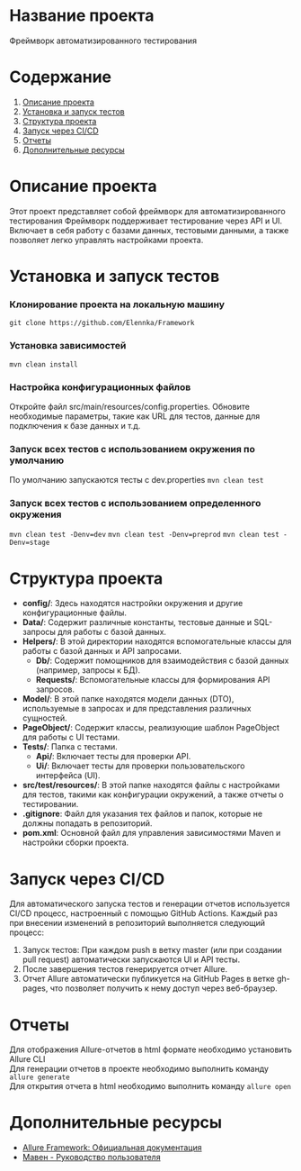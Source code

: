 # Название проекта
Фреймворк автоматизированного тестирования

# Содержание

1. [Описание проекта](#описание-проекта)
2. [Установка и запуск тестов](#yстановка-и-запуск-тестов)
3. [Структура проекта](#структура-проекта)
4. [Запуск через CI/CD](#запуск-через-cicd)
5. [Отчеты](#отчеты)
6. [Дополнительные ресурсы](#дополнительные-ресурсы)

# Описание проекта
Этот проект представляет собой фреймворк для автоматизированного тестирования 
Фреймворк поддерживает тестирование через API и UI. 
Включает в себя работу с базами данных, тестовыми данными, а также позволяет легко управлять настройками проекта.

# Установка и запуск тестов
### Клонирование проекта на локальную машину
`git clone https://github.com/Elennka/Framework`
### Установка зависимостей
`mvn clean install`
### Настройка конфигурационных файлов
Откройте файл src/main/resources/config.properties.
Обновите необходимые параметры, такие как URL для тестов, данные для подключения к базе данных и т.д.
### Запуск всех тестов с использованием окружения по умолчанию
По умолчанию запускаются тесты с dev.properties
`mvn clean test`
### Запуск всех тестов с использованием определенного окружения
`mvn clean test -Denv=dev`
`mvn clean test -Denv=preprod` 
`mvn clean test -Denv=stage` 
# Структура проекта
- **config/**: Здесь находятся настройки окружения и другие конфигурационные файлы.
- **Data/**: Содержит различные константы, тестовые данные и SQL-запросы для работы с базой данных.
- **Helpers/**: В этой директории находятся вспомогательные классы для работы с базой данных и API запросами.
  - **Db/**: Содержит помощников для взаимодействия с базой данных (например, запросы к БД).
  - **Requests/**: Вспомогательные классы для формирования API запросов.
- **Model/**: В этой папке находятся модели данных (DTO), используемые в запросах и для представления различных сущностей.
- **PageObject/**: Содержит классы, реализующие шаблон PageObject для работы с UI тестами.
- **Tests/**: Папка с тестами.
  - **Api/**: Включает тесты для проверки API.
  - **Ui/**: Включает тесты для проверки пользовательского интерфейса (UI).
- **src/test/resources/**: В этой папке находятся файлы с настройками для тестов, такими как конфигурации окружений, а также отчеты о тестировании.
- **.gitignore**: Файл для указания тех файлов и папок, которые не должны попадать в репозиторий.
- **pom.xml**: Основной файл для управления зависимостями Maven и настройки сборки проекта.
# Запуск через CI/CD
Для автоматического запуска тестов и генерации отчетов используется CI/CD процесс, 
настроенный с помощью GitHub Actions. Каждый раз при внесении изменений в репозиторий 
выполняется следующий процесс:
1. Запуск тестов:
При каждом push в ветку master (или при создании pull request) автоматически запускаются UI и API тесты.
2. После завершения тестов генерируется отчет Allure.
3. Отчет Allure автоматически публикуется на GitHub Pages в ветке gh-pages, что позволяет получить к нему доступ через веб-браузер.
# Отчеты
Для отображения Allure-отчетов в html формате необходимо установить Allure CLI    
Для генерации отчетов в проекте необходимо выполнить команду `allure generate`  
Для открытия отчета в html необходимо выполнить команду `allure open`  
# Дополнительные ресурсы
- [Allure Framework: Официальная документация](https://allure.qatools.ru/)
- [Мавен - Руководство пользователя](https://maven.apache.org/guides/)
